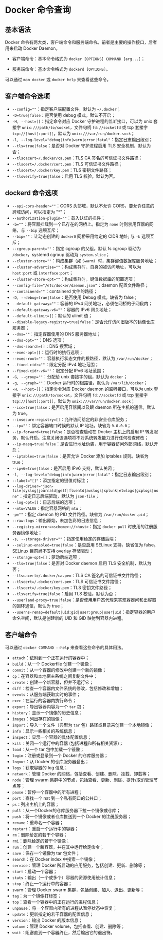 # Docker 命令查询

## 基本语法

Docker 命令有两大类，客户端命令和服务端命令。前者是主要的操作接口，后者用来启动 Docker Daemon。

* 客户端命令：基本命令格式为 ```docker [OPTIONS] COMMAND [arg...]```；

* 服务端命令：基本命令格式为 ```dockerd [OPTIONS]```。

可以通过 ```man docker``` 或 ```docker help``` 来查看这些命令。

## 客户端命令选项

* ```--config=""```：指定客户端配置文件，默认为 ```~/.docker```；
* ```-D=true|false```：是否使用 debug 模式。默认不开启；
* ```-H, --host=[]```：指定命令对应 Docker 守护进程的监听接口，可以为 unix 套接字 ```unix:///path/to/socket```，文件句柄 ```fd://socketfd``` 或 tcp 套接字 ```tcp://[host[:port]]```，默认为 ```unix:///var/run/docker.sock```；
* ```-l, --log-level="debug|info|warn|error|fatal"```：指定日志输出级别；
* ```--tls=true|false```：是否对 Docker 守护进程启用 TLS 安全机制，默认为否；
* ```--tlscacert=/.docker/ca.pem```：TLS CA 签名的可信证书文件路径；
* ```--tlscert=/.docker/cert.pem```：TLS 可信证书文件路径；
* ```--tlscert=/.docker/key.pem```：TLS 密钥文件路径；
* ```--tlsverify=true|false```：启用 TLS 校验，默认为否。

## dockerd 命令选项

* ```--api-cors-header=""```：CORS 头部域，默认不允许 CORS，要允许任意的跨域访问，可以指定为 "*"；
* ```--authorization-plugin=""```：载入认证的插件；
* ```-b=""```：将容器挂载到一个已存在的网桥上。指定为 ```none``` 时则禁用容器的网络，与 ```--bip``` 选项互斥；
* ```--bip=""```：让动态创建的 ```docker0``` 网桥采用给定的 CIDR 地址; 与 ```-b``` 选项互斥；
* ```--cgroup-parent=""```：指定 cgroup 的父组，默认 fs cgroup 驱动为 ```/docker```，systemd cgroup 驱动为 ```system.slice```；
* ```--cluster-store=""```：构成集群（如 ```Swarm```）时，集群键值数据库服务地址；
* ```--cluster-advertise=""```：构成集群时，自身的被访问地址，可以为 ```host:port``` 或 ```interface:port```；
* ```--cluster-store-opt=""```：构成集群时，键值数据库的配置选项；
* ```--config-file="/etc/docker/daemon.json"```：daemon 配置文件路径；
* ```--containerd=""```：containerd 文件的路径；
* ```-D, --debug=true|false```：是否使用 Debug 模式。缺省为 false；
* ```--default-gateway=""```：容器的 IPv4 网关地址，必须在网桥的子网段内；
* ```--default-gateway-v6=""```：容器的 IPv6 网关地址；
* ```--default-ulimit=[]```：默认的 ulimit 值；
* ```--disable-legacy-registry=true|false```：是否允许访问旧版本的镜像仓库服务器；
* ```--dns=""```：指定容器使用的 DNS 服务器地址；
* ```--dns-opt=""```：DNS 选项；
* ```--dns-search=[]```：DNS 搜索域；
* ```--exec-opt=[]```：运行时的执行选项；
* ```--exec-root=""```：容器执行状态文件的根路径，默认为 ```/var/run/docker```；
* ```--fixed-cidr=""```：限定分配 IPv4 地址范围；
* ```--fixed-cidr-v6=""```：限定分配 IPv6 地址范围；
* ```-G, --group=""```：分配给 unix 套接字的组，默认为 ```docker```；
* ```-g, --graph=""```：Docker 运行时的根路径，默认为 ```/var/lib/docker```；
* ```-H, --host=[]```：指定命令对应 Docker daemon 的监听接口，可以为 unix 套接字 ```unix:///path/to/socket```，文件句柄 ```fd://socketfd``` 或 tcp 套接字 ```tcp://[host[:port]]```，默认为 ```unix:///var/run/docker.sock```；
* ```--icc=true|false```：是否启用容器间以及跟 daemon 所在主机的通信。默认为 true。
* ```--insecure-registry=[]```：允许访问给定的非安全仓库服务；
* ```--ip=""```：绑定容器端口时候的默认 IP 地址。缺省为 ```0.0.0.0```；
* ```--ip-forward=true|false```：是否检查启动在 Docker 主机上的启用 IP 转发服务，默认开启。注意关闭该选项将不对系统转发能力进行任何检查修改；
* ```--ip-masq=true|false```：是否进行地址伪装，用于容器访问外部网络，默认开启；
* ```--iptables=true|false```：是否允许 Docker 添加 iptables 规则。缺省为 true；
* ```--ipv6=true|false```：是否启用 IPv6 支持，默认关闭；
* ```-l, --log-level="debug|info|warn|error|fatal"```：指定日志输出级别；
* ```--label="[]"```：添加指定的键值对标注；
* ```--log-driver="json-file|syslog|journald|gelf|fluentd|awslogs|splunk|etwlogs|gcplogs|none"```：指定日志后端驱动，默认为 ```json-file```；
* ```--log-opt=[]```：日志后端的选项；
* ```--mtu=VALUE```：指定容器网络的 ```mtu```；
* ```-p=""```：指定 daemon 的 PID 文件路径。缺省为 ```/var/run/docker.pid```；
* ```--raw-logs```：输出原始，未加色彩的日志信息；
* ```--registry-mirror=<scheme>://<host>```：指定 ```docker pull``` 时使用的注册服务器镜像地址；
* ```-s, --storage-driver=""```：指定使用给定的存储后端；
* ```--selinux-enabled=true|false```：是否启用 SELinux 支持。缺省值为 false。SELinux 目前尚不支持 overlay 存储驱动；
* ```--storage-opt=[]```：驱动后端选项；
* ```--tls=true|false```：是否对 Docker daemon 启用 TLS 安全机制，默认为否；
* ```--tlscacert=/.docker/ca.pem```：TLS CA 签名的可信证书文件路径；
* ```--tlscert=/.docker/cert.pem```：TLS 可信证书文件路径；
* ```--tlscert=/.docker/key.pem```：TLS 密钥文件路径；
* ```--tlsverify=true|false```：启用 TLS 校验，默认为否；
* ```--userland-proxy=true|false```：是否使用用户态代理来实现容器间和出容器的回环通信，默认为 true；
* ```--userns-remap=default|uid:gid|user:group|user|uid```：指定容器的用户命名空间，默认是创建新的 UID 和 GID 映射到容器内进程。

## 客户端命令

可以通过 ```docker COMMAND --help``` 来查看这些命令的具体用法。

* ```attach```：依附到一个正在运行的容器中；
* ```build```：从一个 Dockerfile 创建一个镜像；
* ```commit```：从一个容器的修改中创建一个新的镜像；
* ```cp```：在容器和本地宿主系统之间复制文件中；
* ```create```：创建一个新容器，但并不运行它；
* ```diff```：检查一个容器内文件系统的修改，包括修改和增加；
* ```events```：从服务端获取实时的事件；
* ```exec```：在运行的容器内执行命令；
* ```export```：导出容器内容为一个 ```tar``` 包；
* ```history```：显示一个镜像的历史信息；
* ```images```：列出存在的镜像；
* ```import```：导入一个文件（典型为 ```tar``` 包）路径或目录来创建一个本地镜像；
* ```info```：显示一些相关的系统信息；
* ```inspect```：显示一个容器的具体配置信息；
* ```kill```：关闭一个运行中的容器 (包括进程和所有相关资源)；
* ```load```：从一个 tar 包中加载一个镜像；
* ```login```：注册或登录到一个 Docker 的仓库服务器；
* ```logout```：从 Docker 的仓库服务器登出；
* ```logs```：获取容器的 log 信息；
* ```network```：管理 Docker 的网络，包括查看、创建、删除、挂载、卸载等；
* ```node```：管理 swarm 集群中的节点，包括查看、更新、删除、提升/取消管理节点等；
* ```pause```：暂停一个容器中的所有进程；
* ```port```：查找一个 nat 到一个私有网口的公共口；
* ```ps```：列出主机上的容器；
* ```pull```：从一个Docker的仓库服务器下拉一个镜像或仓库；
* ```push```：将一个镜像或者仓库推送到一个 Docker 的注册服务器；
* ```rename```：重命名一个容器；
* ```restart```：重启一个运行中的容器；
* ```rm```：删除给定的若干个容器；
* ```rmi```：删除给定的若干个镜像；
* ```run```：创建一个新容器，并在其中运行给定命令；
* ```save```：保存一个镜像为 tar 包文件；
* ```search```：在 Docker index 中搜索一个镜像；
* ```service```：管理 Docker 所启动的应用服务，包括创建、更新、删除等；
* ```start```：启动一个容器；
* ```stats```：输出（一个或多个）容器的资源使用统计信息；
* ```stop```：终止一个运行中的容器；
* ```swarm```：管理 Docker swarm 集群，包括创建、加入、退出、更新等；
* ```tag```：为一个镜像打标签；
* ```top```：查看一个容器中的正在运行的进程信息；
* ```unpause```：将一个容器内所有的进程从暂停状态中恢复；
* ```update```：更新指定的若干容器的配置信息；
* ```version```：输出 Docker 的版本信息；
* ```volume```：管理 Docker volume，包括查看、创建、删除等；
* ```wait```：阻塞直到一个容器终止，然后输出它的退出符。

